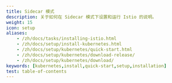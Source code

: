 ```yaml
---
title: Sidecar 模式
description: 关于如何在 Sidecar 模式下设置和运行 Istio 的说明。
weight: 15
icon: setup
aliases:
    - /zh/docs/tasks/installing-istio.html
    - /zh/docs/setup/install-kubernetes.html
    - /zh/docs/setup/kubernetes/quick-start.html
    - /zh/docs/setup/kubernetes/download-release/
    - /zh/docs/setup/kubernetes/download/
keywords: [kubernetes,install,quick-start,setup,installation]
test: table-of-contents
---
```

